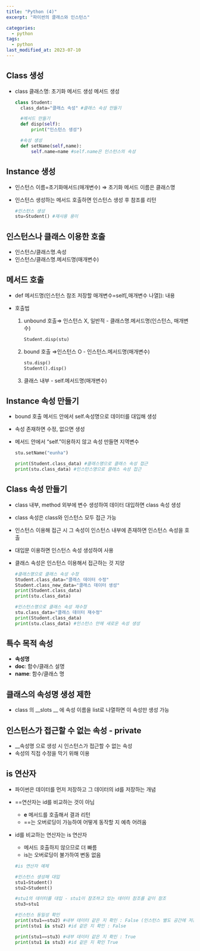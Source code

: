 ```yaml
---
title: "Python (4)"
excerpt: "파이썬의 클래스와 인스턴스"

categories:
  - python
tags:
  - python
last_modified_at: 2023-07-10
---
```


## Class 생성 ##
- class 클래스명:
    초기화 메서드 생성
    메서드 생성

  ```python
  class Student:
    class_data="클래스 속성" #클래스 속성 만들기

    #메서드 만들기
    def disp(self):
        print("인스턴스 생성")

    #속성 생성
    def setName(self,name):
        self.name=name #self.name은 인스턴스의 속성
  ```

## Instance 생성 ##
- 인스턴스 이름=초기화매서드(매개변수) ⇒ 초기화 메서드 이름은 클래스명
- 인스턴스 생성하는 메서드 호출하면 인스턴스 생성 후 참조를 리턴

  ```python
  #인스턴스 생성
  stu=Student() #재사용 용이
  ```

## 인스턴스나 클래스 이용한 호출 ##
- 인스턴스/클래스명.속성
- 인스턴스/클래스명.메서드명(매개변수)

## 메서드 호출 ##
- def 메서드명(인스턴스 참조 저장할 매개변수=self[,매개변수 나열]):
        내용
    
- 호출법
    1. unbound 호출⇒ 인스턴스 X, 일반적
      - 클래스명.메서드명(인스턴스, 매개변수)

        ```python
        Student.disp(stu)
        ```  
          
    2. bound  호출 ⇒인스턴스 O
      -  인스턴스.메서드명(매개변수)

        ```python
        stu.disp()
        Student().disp()  
        ```
    3. 클래스 내부
      - self.메서드명(매개변수)


## Instance 속성 만들기 ##
- bound 호출 메서드 안에서 self.속성명으로 데이터를 대입해 생성
- 속성 존재하면 수정, 없으면 생성
- 메서드 안에서 “self.”이용하지 않고 속성 만들면 지역변수

  ```python
  stu.setName("eunha")

  print(Student.class_data) #클래스명으로 클래스 속성 접근
  print(stu.class_data) #인스턴스명으로 클래스 속성 접근

  ```


## Class 속성 만들기 ##

- class 내부, method 외부에 변수 생성하여 데이터 대입하면 class 속성 생성
- class 속성은 class와 인스턴스 모두 접근 가능
- 인스턴스 이용해 접근 시 그 속성이 인스턴스 내부에 존재하면 인스턴스 속성을 호출
- 대입문 이용하면 인스턴스 속성 생성하여 사용
- 클래스 속성은 인스턴스 이용해서 접근하는 것 지양

  ```python
  #클래스명으로 클래스 속성 수정
  Student.class_data="클래스 데이터 수정"
  Student.class_new_data="클래스 데이터 생성"
  print(Student.class_data)
  print(stu.class_data)
  ```

  ```python
  #인스턴스명으로 클래스 속성 재수정
  stu.class_data="클래스 데이터 재수정"
  print(Student.class_data)
  print(stu.class_data) #인스턴스 안에 새로운 속성 생성
  ```

## **특수 목적 속성** ##

- __속성명__
- __doc__: 함수/클래스 설명
- __name__: 함수/클래스 명


## **클래스의 속성명 생성 제한** ##

- class 의 __slots __ 에 속성 이름을 list로 나열하면 이 속성만 생성 가능


## **인스턴스가 접근할 수 없는 속성 - private** ##

- __속성명 으로 생성 시 인스턴스가 접근할 수 없는 속성
- 속성의 직접 수정을 막기 위해 이용


## is 연산자 ##

- 파이썬은 데이터를 먼저 저장하고 그 데이터의 id를 저장하는 개념
- ==연산자는 id를 비교하는 것이 아님
    - __e__ 메서드를 호출해서 결과 리턴
    - ==는 오버로딩이 가능하여 어떻게 동작할 지 예측 어려움
- id를 비교하는 연산자는 is 연산자
    - 메서드 호출하지 않으므로 더 빠름
    - is는 오버로딩이 불가하여 변동 없음


  ```python
  #is 연산자 예제

  #인스턴스 생성해 대입
  stu1=Student()
  stu2=Student()

  #stu1의 데이터를 대입 - stu1이 참조하고 있는 데이터 참조를 같이 참조
  stu3=stu1

  #인스턴스 동일성 확인
  print(stu1==stu2) #내부 데이터 같은 지 확인 : False (인스턴스 별도 공간에 저장)
  print(stu1 is stu2) #id 같은 지 확인 : False

  print(stu1==stu3) #내부 데이터 같은 지 확인 : True
  print(stu1 is stu3) #id 같은 지 확인 True

  ```

